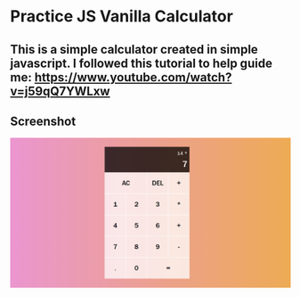 # Practice JS Vanilla Calculator 

## This is a simple calculator created in simple javascript. I followed this tutorial to help guide me: https://www.youtube.com/watch?v=j59qQ7YWLxw

## Screenshot

![Screenshot](Screenshot_1.png)